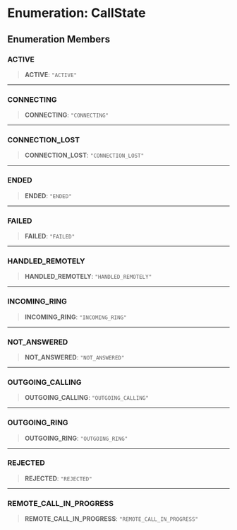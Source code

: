 # Enumeration: CallState

## Enumeration Members

### ACTIVE

> **ACTIVE**: `"ACTIVE"`

***

### CONNECTING

> **CONNECTING**: `"CONNECTING"`

***

### CONNECTION\_LOST

> **CONNECTION\_LOST**: `"CONNECTION_LOST"`

***

### ENDED

> **ENDED**: `"ENDED"`

***

### FAILED

> **FAILED**: `"FAILED"`

***

### HANDLED\_REMOTELY

> **HANDLED\_REMOTELY**: `"HANDLED_REMOTELY"`

***

### INCOMING\_RING

> **INCOMING\_RING**: `"INCOMING_RING"`

***

### NOT\_ANSWERED

> **NOT\_ANSWERED**: `"NOT_ANSWERED"`

***

### OUTGOING\_CALLING

> **OUTGOING\_CALLING**: `"OUTGOING_CALLING"`

***

### OUTGOING\_RING

> **OUTGOING\_RING**: `"OUTGOING_RING"`

***

### REJECTED

> **REJECTED**: `"REJECTED"`

***

### REMOTE\_CALL\_IN\_PROGRESS

> **REMOTE\_CALL\_IN\_PROGRESS**: `"REMOTE_CALL_IN_PROGRESS"`
